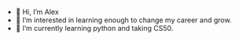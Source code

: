 - 👋 Hi, I’m Alex
- 👀 I’m interested in learning enough to change my career and grow.
- 🌱 I’m currently learning python and taking CS50.


<!---
Bushviper/Bushviper is a ✨ special ✨ repository because its `README.md` (this file) appears on your GitHub profile.
You can click the Preview link to take a look at your changes.
--->
